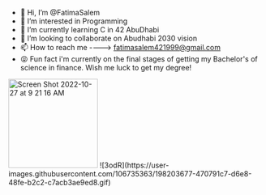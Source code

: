 - 👋 Hi, I’m @FatimaSalem
- 👀 I’m interested in Programming 
- 🌱 I’m currently learning C in 42 AbuDhabi 
- 💞️ I’m looking to collaborate on Abudhabi 2030 vision
- 📫 How to reach me ----> fatimasalem421999@gmail.com
- 😝 Fun fact i'm currently on the final stages of getting my Bachelor's of science in finance. Wish me luck to get my degree!

<img width="176" alt="Screen Shot 2022-10-27 at 9 21 16 AM" src="https://user-images.githubusercontent.com/106735363/198246673-7858d3eb-58ef-4e5f-b2c0-05406ca86b22.png">
![3odR](https://user-images.githubusercontent.com/106735363/198203677-470791c7-d6e8-48fe-b2c2-c7acb3ae9ed8.gif)

<!---
FatimaSalem/FatimaSalem is a ✨ special ✨ repository because its `README.md` (this file) appears on your GitHub profile.
You can click the Preview link to take a look at your changes.
--->
